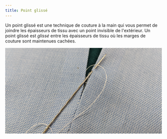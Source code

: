 ```yaml
---
title: Point glissé
---
```


Un point glissé est une technique de couture à la main qui vous permet de joindre les épaisseurs de tissu avec un point invisible de l'extérieur. Un point glissé est *glissé* entre les épaisseurs de tissu où les marges de couture sont maintenues cachées.

![Un gros plan d'un point glissé fait sur une couture](slipstitch.jpg)

